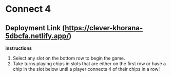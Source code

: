 # Connect 4 

## Deployment Link (https://clever-khorana-5dbcfa.netlify.app/)

**instructions**
1. Select any slot on the bottom row to begin the game.
2. Take turns playing chips in slots that are either on the first row or have a chip in the slot below until a player connects 4 of their chips in a row!
